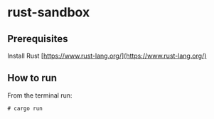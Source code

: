 # rust-sandbox

## Prerequisites

Install Rust [https://www.rust-lang.org/](https://www.rust-lang.org/)

## How to run

From the terminal run:

    # cargo run